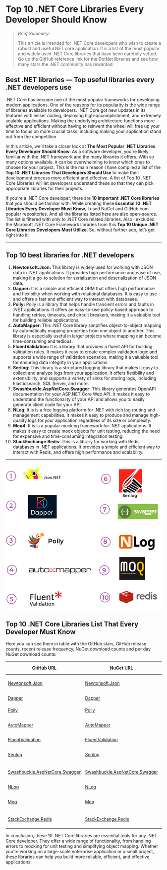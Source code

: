 # Top 10 .NET Core Libraries Every Developer Should Know

> *Brief Summary*:
>
> This article is intended for .NET Core developers who wish to create a robust and useful.NET core application. It is a list of the most popular and widely used .NET Core libraries that have been carefully vetted. Go up the GitHub reference link for the DotNet libraries and see how many stars the .NET community has rewarded.



## Best .NET libraries — Top useful libraries every .NET developers use

.NET Core has become one of the most popular frameworks for developing modern applications. One of the reasons for its popularity is the wide range of libraries available to developers.  .NET Core got new updates in its features with lesser coding, deploying  high-accomplishment, and extremely scalable applications.  Making the underlying architecture functions more effective and efficient without having to reinvent the wheel will free up your time to focus on more crucial tasks, including making your application stand out from the competition.

In this article, we'll take a closer look at **The Most Popular .NET Libraries Every Developer Should Know**.  As a software developer, you're likely familiar with the .NET framework and the many libraries it offers. With so many options available, it can be overwhelming to know which ones to choose for your project. This is the main reason I have compiled a list of the **Top 10 .NET Libraries That Developers Should Use** to make their development process more efficient and effective. A list of Top 10 .NET Core Libraries will let developers understand these so that they can pick appropriate libraries for their projects.

If you're a .NET Core developer, there are **10 important .NET Core libraries** that you should be familiar with.  While creating these **Essential 10 .NET Libraries Every Developer Must Know**, I used NuGet and GitHub.com popular repositories. And all the libraries listed here are also open-source. The list is filtered with only to .NET Core related libraries. Also I excluded the Microsoft .NET Core Framework libraries from this **Top 10 Unique .NET Core Libraries Developers Must Utilize**.  So, without further ado, let’s get right into it:

------



## Top 10 best libraries for .NET developers

1. **Newtonsoft.Json:** This library is widely used for working with JSON data in .NET applications. It provides high performance and ease of use, making it a go-to solution for serialization and deserialization of JSON data.
2. **Dapper:** It is a simple and efficient ORM that offers high performance and flexibility when working with relational databases. It is easy to use and offers a fast and efficient way to interact with databases.
3. **Polly:** Polly is a library that helps handle transient errors and faults in .NET applications. It offers an easy-to-use policy-based approach to handling retries, timeouts, and circuit breakers, making it a valuable tool for building reliable applications.
4. **AutoMapper**: This .NET Core library simplifies object-to-object mapping by automatically mapping properties from one object to another. This library is especially useful in larger projects where mapping can become time-consuming and tedious.
5. **FluentValidation:** It is a library that provides a fluent API for building validation rules. It makes it easy to create complex validation logic and supports a wide range of validation scenarios, making it a valuable tool for ensuring data integrity in your applications.
6. **Serilog**: This library is a structured logging library that makes it easy to collect and analyze logs from your application. It offers flexibility and extensibility, and supports a variety of sinks for storing logs, including Elasticsearch, SQL Server, and more.
7. **Swashbuckle.AspNetCore.Swagger:** This library generates OpenAPI documentation for your ASP.NET Core Web API. It makes it easy to understand the functionality of your API and allows you to easily generate client code for your API.
8. **NLog**: It is is a free logging platform for .NET with rich log routing and management capabilities. It makes it easy to produce and manage high-quality logs for your application regardless of its size or complexity.
9. **Moq4**: It is is a popular mocking framework for .NET applications. It makes it easy to create mock objects for unit testing, reducing the need for expensive and time-consuming integration testing.
10. **StackExchange.Redis**: This is a library for working with Redis databases in .NET applications. It provides a simple and efficient way to interact with Redis, and offers high performance and scalability.

------

![10 important .NET Core Libraries](essential-10-net-libraries-every-developer-must-know.png)



## Top 10 .NET Core Libraries List That Every Developer Must Know

Here you can see them in table with the GitHub stars, GitHub release counts, recent release frequency, NuGet download counts and per day NuGet download counts:

| GitHub URL                                                   | NuGet URL                                                    | Stars | Releases | Last release | Downloads | Download Per Day |
| ------------------------------------------------------------ | ------------------------------------------------------------ | ----- | -------- | ------------ | --------- | ---------------- |
| [Newtonsoft.Json](https://github.com/JamesNK/Newtonsoft.Json) | [Newtonsoft.Json](https://www.nuget.org/packages/Newtonsoft.Json) | 10K   | 65       | 1 month ago  | 3B        | 680K             |
| [Dapper](https://github.com/DapperLib/Dapper)                | [Dapper](https://www.nuget.org/packages/Dapper)              | 16K   | 70       | 2 years ago  | 216M      | 50K              |
| [Polly](https://github.com/App-vNext/Polly)                  | [Polly](https://www.nuget.org/packages/polly)                | 12K   | 26       | 1 year ago   | 335M      | 92K              |
| [AutoMapper](https://github.com/AutoMapper/AutoMapper)       | [AutoMapper](https://www.nuget.org/packages/AutoMapper)      | 9K    | 41       | 6 months ago | 400M      | 90K              |
| [FluentValidation](https://github.com/FluentValidation/FluentValidation) | [FluentValidation](https://www.nuget.org/packages/FluentValidation) | 8K    | 68       | 3 days ago   | 250M      | 56K              |
| [Serilog](https://github.com/serilog/serilog)                | [Serilog](https://www.nuget.org/packages/Serilog)            | 6K    | 15       | 1 month ago  | 722M      | 197K             |
| [Swashbuckle.AspNetCore.Swagger](https://github.com/domaindrivendev/Swashbuckle.AspNetCore) | [Swashbuckle.AspNetCore.Swagger](https://www.nuget.org/packages/Swashbuckle.AspNetCore.Swagger) | 5K    | 28       | 4 months ago | 386M      | 168K             |
| [NLog](https://github.com/NLog/NLog)                         | [NLog](https://www.nuget.org/packages/Nlog)                  | 6K    | 125      | 1 week ago   | 217M      | 48K              |
| [Moq](https://github.com/moq/moq4)                           | [Moq](https://www.nuget.org/packages/Moq)                    | 5K    | 33       | 4 months ago | 418M      | 93K              |
| [StackExchange.Redis](https://github.com/StackExchange/StackExchange.Redis) | [StackExchange.Redis](https://www.nuget.org/packages/StackExchange.Redis) | 5K    | 34       | 11 days ago  | 244M      | 74K              |



In conclusion, these 10 .NET Core libraries are essential tools for any .NET Core developer. They offer a wide range of functionality, from handling errors to mocking for unit testing and simplifying object mapping. Whether you're working on a large-scale enterprise application or a small project, these libraries can help you build more reliable, efficient, and effective applications.

